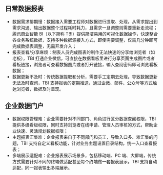 ## 日常数据报表
- 数据需求排期慢：数据接入需要工程师对数据进行提取、处理，从需求提出到需求沟通、输出数据整个过程耗时耗力，且需求一旦调整则需要重新走流程；腾讯商业智能 BI（以下简称 TBI）提供简洁易用的可视化数据操作，快速整合各业务系统数据，支持多种数据源接入方式，即使需要调整，仅需几分钟即可完成数据表调整，无需开发介入；
- 报表查看/分享麻烦：制表人员完成图表的制作无法快速的分享给浏览者（如老板），TBI 打通企业微信，可直接在数据看板里进行分享页面生成图片或者看板链接，浏览者可查看数据图片或者打开链接，输入查阅密码即可浏览看板数据；
- 数据更新不及时：传统数据提取和分析，需要手工定期去处理，导致数据更新无法及时查询，TBI 支持报表的定期推送，通过企微、邮件、公众号等方式触达浏览者，数据及时呈现。

## 企业数据门户
- 数据权限管理难：企业需要针对不同部门、角色进行区分数据查阅权限，TBI 提供多级看板权限，同时支持浏览者在线申请、管理人员审核的方式，帮助企业快速、灵活规划数据权限；
- 主题报表汇集难：企业报表来自于不同部门和员工，导致入口多、难汇集的问题，TBI 支持自定义看板功能，针对业务主题设置目录结构，统一入口查看报表；
- 多端展示适配难：企业报表展示场景多，包括移动端、PC 端、大屏端，传统方式需要针对不同的终端做适配甚至每个终端做一套报表展示，TBI 支持自动适配，同一报表输出多端展示。
